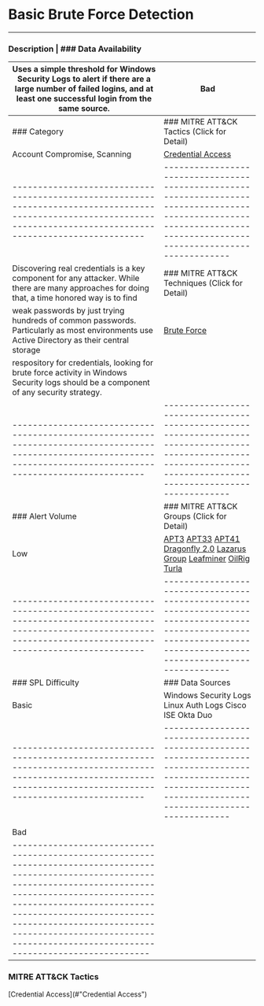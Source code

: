 # Basic Brute Force Detection
-----------------------------------------------------------------------------------------------------------------------------------------------------------------------------------------------------------------------------------------------------------------------------------------------------------------------------------------------
### Description  																																					   | ### Data Availability
Uses a simple threshold for Windows Security Logs to alert if there are a large number of failed logins, and at least one successful login from the same source.	   | Bad
---------------------------------------------------------------------------------------------------------------------------------------------------------------------- | ----------------------------------------------------------------------------------------------------------------------------------------------------------------------
### Category																							                                                               | ### MITRE ATT&CK Tactics (Click for Detail)
Account Compromise, Scanning																																		   | [<i class="icon-refresh"></i>Credential Access](#Credential-Access)
---------------------------------------------------------------------------------------------------------------------------------------------------------------------- | ----------------------------------------------------------------------------------------------------------------------------------------------------------------------																																												   |
Discovering real credentials is a key component for any attacker. While there are many approaches for doing that, a time honored way is to find 					   | ### MITRE ATT&CK Techniques (Click for Detail)
weak passwords by just trying hundreds of common passwords. Particularly as most environments use Active Directory as their central storage 						   | [<i class="icon-refresh"></i>Brute Force](#Brute-Force)
respository for credentials, looking for brute force activity in Windows Security logs should be a component of any security strategy.								   |
---------------------------------------------------------------------------------------------------------------------------------------------------------------------- | ----------------------------------------------------------------------------------------------------------------------------------------------------------------------			
### Alert Volume																																					   | ### MITRE ATT&CK Groups (Click for Detail)
Low 																																								   | [<i class="icon-refresh"></i>APT3](#APT3) [<i class="icon-refresh"></i>APT33](#APT33) [<i class="icon-refresh"></i>APT41](#APT41) [<i class="icon-refresh"></i>Dragonfly 2.0](#Dragonfly-2.0) [<i class="icon-refresh"></i>Lazarus Group](#Lazarus-Group) [<i class="icon-refresh"></i>Leafminer](#Leafminer) [<i class="icon-refresh"></i>OilRig](#OilRig) [<i class="icon-refresh"></i>Turla](#Turla) 
---------------------------------------------------------------------------------------------------------------------------------------------------------------------- | ----------------------------------------------------------------------------------------------------------------------------------------------------------------------
### SPL Difficulty																																				       | ### Data Sources
Basic																																								   | Windows Security Logs Linux Auth Logs Cisco ISE Okta Duo
---------------------------------------------------------------------------------------------------------------------------------------------------------------------- | ----------------------------------------------------------------------------------------------------------------------------------------------------------------------		
                                                                                                                                                                       |
Bad																																									   |
-----------------------------------------------------------------------------------------------------------------------------------------------------------------------------------------------------------------------------------------------------------------------------------------------------------------------------------------------|																																									

### MITRE ATT&CK Tactics
[<i class="icon-refresh"></i>Credential Access](#"Credential Access")
